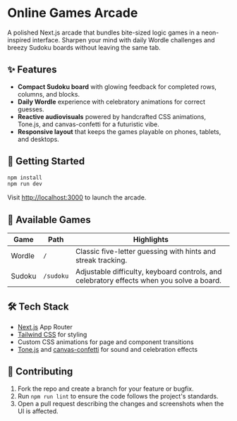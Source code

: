 # Online Games Arcade

A polished Next.js arcade that bundles bite-sized logic games in a neon-inspired interface. Sharpen your mind with daily Wordle challenges and breezy Sudoku boards without leaving the same tab.

## ✨ Features

- **Compact Sudoku board** with glowing feedback for completed rows, columns, and blocks.
- **Daily Wordle** experience with celebratory animations for correct guesses.
- **Reactive audiovisuals** powered by handcrafted CSS animations, Tone.js, and canvas-confetti for a futuristic vibe.
- **Responsive layout** that keeps the games playable on phones, tablets, and desktops.

## 🚀 Getting Started

```bash
npm install
npm run dev
```

Visit [http://localhost:3000](http://localhost:3000) to launch the arcade.

## 🧩 Available Games

| Game   | Path           | Highlights |
| ------ | -------------- | ---------- |
| Wordle | `/`            | Classic five-letter guessing with hints and streak tracking. |
| Sudoku | `/sudoku`      | Adjustable difficulty, keyboard controls, and celebratory effects when you solve a board. |

## 🛠️ Tech Stack

- [Next.js](https://nextjs.org/) App Router
- [Tailwind CSS](https://tailwindcss.com/) for styling
- Custom CSS animations for page and component transitions
- [Tone.js](https://tonejs.github.io/) and [canvas-confetti](https://www.kirilv.com/canvas-confetti/) for sound and celebration effects

## 🤝 Contributing

1. Fork the repo and create a branch for your feature or bugfix.
2. Run `npm run lint` to ensure the code follows the project's standards.
3. Open a pull request describing the changes and screenshots when the UI is affected.


